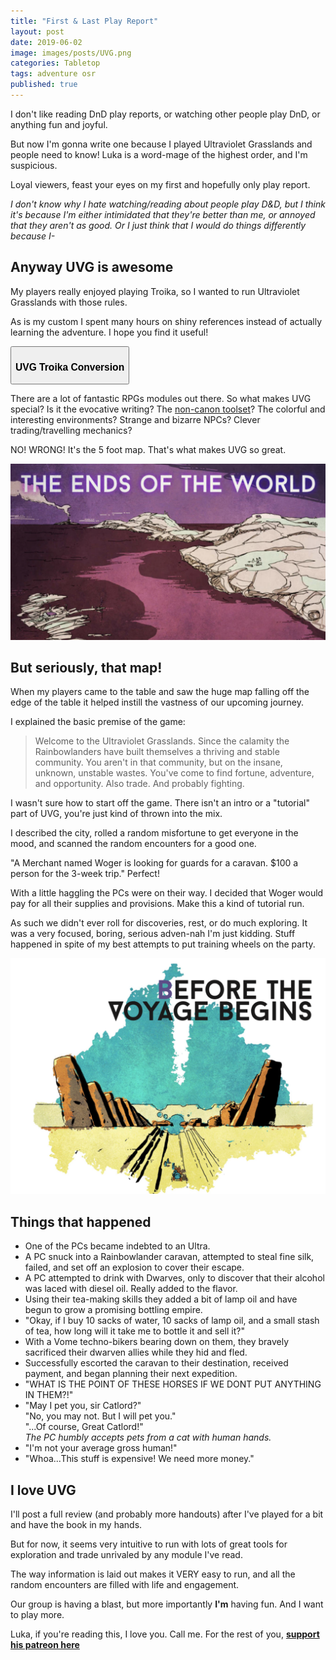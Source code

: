 ```yaml
---
title: "First & Last Play Report"
layout: post
date: 2019-06-02
image: images/posts/UVG.png
categories: Tabletop
tags: adventure osr
published: true
---
```


I don't like reading DnD play reports, or watching other people play DnD, or anything fun and joyful. 

But now I'm gonna write one because I played Ultraviolet Grasslands and people need to know! Luka is a word-mage of the highest order, and I'm suspicious.

Loyal viewers, feast your eyes on my first and hopefully only play report. 

_I don't know why I hate watching/reading about people play D&D, but I think it's because I'm either intimidated that they're better than me, or annoyed that they aren't as good. Or I just think that I would do things differently because I-_

## Anyway UVG is awesome

My players really enjoyed playing Troika, so I wanted to run Ultraviolet Grasslands with those rules.

As is my custom I spent many hours on shiny references instead of actually learning the adventure. I hope you find it useful!

<div class="row centerButtons">
  <div class="col-md-6 col-12">
    <button class="btn wyrd-btn" onclick="location.href='/files/UVG_Ref.pdf'">
      <h3>UVG Troika Conversion</h3>
    </button>
  </div>
</div>

There are a lot of fantastic RPGs modules out there. So what makes UVG special? Is it the evocative writing? The [non-canon toolset](https://www.wizardthieffighter.com/2019/anti-canon-worlds-and-the-uvg/)? The colorful and interesting environments? Strange and bizarre NPCs? Clever trading/travelling mechanics?

NO! WRONG! It's the 5 foot map. That's what makes UVG so great.

![UVG_2.png](/images/posts/UVG_2.png)

## But seriously, that map!

When my players came to the table and saw the huge map falling off the edge of the table it helped instill the vastness of our upcoming journey. 

I explained the basic premise of the game:

> Welcome to the Ultraviolet Grasslands. Since the calamity the Rainbowlanders have built themselves a thriving and stable community. You aren't in that community, but on the insane, unknown, unstable wastes. You've come to find fortune, adventure, and opportunity. Also trade. And probably fighting.

I wasn't sure how to start off the game. There isn't an intro or a "tutorial" part of UVG, you're just kind of thrown into the mix. 

I described the city, rolled a random misfortune to get everyone in the mood, and scanned the random encounters for a good one.

"A Merchant named Woger is looking for guards for a caravan. $100 a person for the 3-week trip." Perfect!

With a little haggling the PCs were on their way. I decided that Woger would pay for all their supplies and provisions. Make this a kind of tutorial run. 

As such we didn't ever roll for discoveries, rest, or do much exploring. It was a very focused, boring, serious adven-nah I'm just kidding. Stuff happened in spite of my best attempts to put training wheels on the party.

![UVG_1.png](/images/posts/UVG_1.png)

## Things that happened

 - One of the PCs became indebted to an Ultra.
 - A PC snuck into a Rainbowlander caravan, attempted to steal fine silk, failed, and set off an explosion to cover their escape.
 - A PC attempted to drink with Dwarves, only to discover that their alcohol was laced with diesel oil. Really added to the flavor.
 - Using their tea-making skills they added a bit of lamp oil and have begun to grow a promising bottling empire.
 - "Okay, if I buy 10 sacks of water, 10 sacks of lamp oil, and a small stash of tea, how long will it take me to bottle it and sell it?"
 - With a Vome techno-bikers bearing down on them, they bravely sacrificed their dwarven allies while they hid and fled.
 - Successfully escorted the caravan to their destination, received payment, and began planning their next expedition. 
 - "WHAT IS THE POINT OF THESE HORSES IF WE DONT PUT ANYTHING IN THEM?!"
 - "May I pet you, sir Catlord?"<br>"No, you may not. But I will pet you."<br>"...Of course, Great Catlord!"<br>_The PC humbly accepts pets from a cat with human hands._
 - "I'm not your average gross human!"
 - "Whoa...This stuff is expensive! We need more money."

## I love UVG

I'll post a full review (and probably more handouts) after I've played for a bit and have the book in my hands. 

But for now, it seems very intuitive to run with lots of great tools for exploration and trade unrivaled by any module I've read.

The way information is laid out makes it VERY easy to run, and all the random encounters are filled with life and engagement. 

Our group is having a blast, but more importantly **I'm** having fun. And I want to play more. 

Luka, if you're reading this, I love you. Call me. For the rest of you, [**support his patreon here**](https://www.patreon.com/wizardthieffighter)